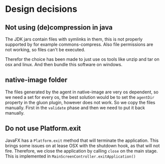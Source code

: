 # Design decisions

## Not using (de)compression in java

The JDK jars contain files with symlinks in them, this is not properly supported by for example commons-compress.
Also file permissions are not working, so files can't be executed.

Therefor the choice has been made to just use os tools like unzip and tar on osx and linux. And then bundle this
software on windows.

## native-image folder

The files generated by the agent in native-image are very os dependent, so we need a set for every os, the best solution
would be to set the `agentDir` property in the gluon plugin, however does not work. So we copy the files manually. First
in the `validate` phase and then we need to put it back manually.

## Do not use Platform.exit

JavaFX has a `Platform.exit` method that will terminate the application. This brings some issues on at lease OSX with
the shutdown hook, as that will not fire. Therefore, we close the application by calling `close` on the main stage. This
is implemented in `MainScreenController.exitApplication()`

